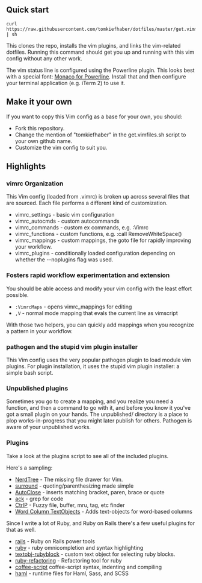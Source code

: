 ## Quick start

    curl https://raw.githubusercontent.com/tomkiefhaber/dotfiles/master/get.vimfiles.sh | sh

This clones the repo, installs the vim plugins, and links the vim-related
dotfiles.  Running this command should get you up and running with this vim
config without any other work.

The vim status line is configured using the Powerline plugin. This looks best
with a special font: [Monaco for Powerline](https://gist.github.com/syranez/1871776/raw/d1e0dd8b745a7868444ecb0d1d6cdb593249f9d5/Monaco_Linux-Powerline.ttf).
Install that and then configure your terminal application (e.g. iTerm 2) to use
it.

## Make it your own

If you want to copy this Vim config as a base for your own, you should:

* Fork this repository.
* Change the mention of "tomkiefhaber" in the get.vimfiles.sh script to your own
  github name.
* Customize the vim config to suit you.

## Highlights

### vimrc Organization

This Vim config (loaded from .vimrc) is broken up across several files that are
sourced.  Each file performs a different kind of customization.

* vimrc_settings  - basic vim configuration
* vimrc_autocmds  - custom autocommands
* vimrc_commands  - custom ex commands, e.g. :Vimrc
* vimrc_functions - custom functions, e.g. :call RemoveWhiteSpace()
* vimrc_mappings  - custom mappings, the goto file for rapidly improving your workflow.
* vimrc_plugins   - conditionally loaded configuration depending on whether the --noplugins flag was used.

### Fosters rapid workflow experimentation and extension

You should be able access and modify your vim config with the least effort
possible.

* `:VimrcMaps` - opens vimrc_mappings for editing
* `,V` - normal mode mapping that evals the current line as vimscript

With those two helpers, you can quickly add mappings when you recognize a
pattern in your workflow.

### pathogen and the stupid vim plugin installer

This Vim config uses the very popular pathogen plugin to load module vim
plugins.  For plugin installation, it uses the stupid vim plugin installer: a
simple bash script.

### Unpublished plugins

Sometimes you go to create a mapping, and you realize you need a function, and
then a command to go with it, and before you know it you've got a small plugin
on your hands.  The unpublished/ directory is a place to plop works-in-progress
that you might later publish for others.  Pathogen is aware of your unpublished
works.

### Plugins

Take a look at the plugins script to see all of the included plugins.

Here's a sampling:

* [NerdTree](http://github.com/scrooloose/nerdtree) - The missing file drawer for Vim.
* [surround](http://github.com/tpope/vim-surround) - quoting/parenthesizing made simple
* [AutoClose](http://github.com/vim-scripts/AutoClose) - inserts matching bracket, paren, brace or quote
* [ack](http://github.com/vim-scripts/ack.vim) - grep for code
* [CtrlP](https://github.com/kien/ctrlp.vim) - Fuzzy file, buffer, mru, tag, etc finder
* [Word Column TextObjects](https://github.com/coderifous/textobj-word-column.vim) - Adds text-objects for word-based columns

Since I write a lot of Ruby, and Ruby on Rails there's a few useful plugins for
that as well.

* [rails](http://github.com/tpope/vim-rails) - Ruby on Rails power tools
* [ruby](http://github.com/vim-ruby/vim-ruby) - ruby omnicompletion and syntax highlighting
* [textobj-rubyblock](http://github.com/nelstrom/vim-textobj-rubyblock) - custom text object for selecting ruby blocks.
* [ruby-refactoring](http://github.com/ecomba/vim-ruby-refactoring) - Refactoring tool for ruby
* [coffee-script](http://github.com/kchmck/vim-coffee-script) coffee-script syntax, indenting and compiling
* [haml](http://github.com/tpope/vim-haml) - runtime files for Haml, Sass, and SCSS

